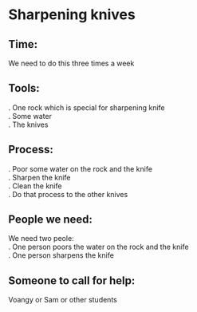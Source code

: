 # Sharpening knives

## Time:
 We need to do this three times a week

## Tools:
. One rock which is special for sharpening knife  
. Some water  
. The knives 

## Process:
. Poor some water on the rock and the knife  
. Sharpen the knife  
. Clean the knife  
. Do that process to the other knives 

## People we need:
We need two peole:  
 . One person poors the water on the rock and the knife  
 . One person sharpens the knife

 ## Someone to call for help:  
 Voangy or Sam or other students

